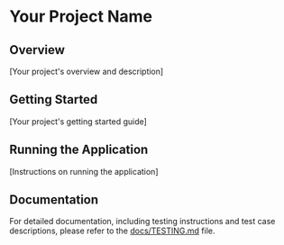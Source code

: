 # Your Project Name

## Overview

[Your project's overview and description]

## Getting Started

[Your project's getting started guide]

## Running the Application

[Instructions on running the application]

## Documentation

For detailed documentation, including testing instructions and test case descriptions, please refer to the [docs/TESTING.md](docs/TESTING.md) file.
